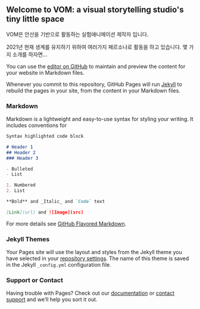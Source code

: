 ## Welcome to VOM: a visual storytelling studio's tiny little space

VOM은 안산을 기반으로 활동하는 실험애니메이션 제작자 입니다. 

2021년 현재 생계를 유지하기 위하여 여러가지 페르소나로 활동을 하고 있습니다.
몇 가지 소개를 하자면...  


You can use the [editor on GitHub](https://github.com/vomthestoryteller/www/edit/gh-pages/index.md) to maintain and preview the content for your website in Markdown files.

Whenever you commit to this repository, GitHub Pages will run [Jekyll](https://jekyllrb.com/) to rebuild the pages in your site, from the content in your Markdown files.

### Markdown

Markdown is a lightweight and easy-to-use syntax for styling your writing. It includes conventions for

```markdown
Syntax highlighted code block

# Header 1
## Header 2
### Header 3

- Bulleted
- List

1. Numbered
2. List

**Bold** and _Italic_ and `Code` text

[Link](url) and ![Image](src)
```

For more details see [GitHub Flavored Markdown](https://guides.github.com/features/mastering-markdown/).

### Jekyll Themes

Your Pages site will use the layout and styles from the Jekyll theme you have selected in your [repository settings](https://github.com/vomthestoryteller/www/settings). The name of this theme is saved in the Jekyll `_config.yml` configuration file.

### Support or Contact

Having trouble with Pages? Check out our [documentation](https://docs.github.com/categories/github-pages-basics/) or [contact support](https://support.github.com/contact) and we’ll help you sort it out.

